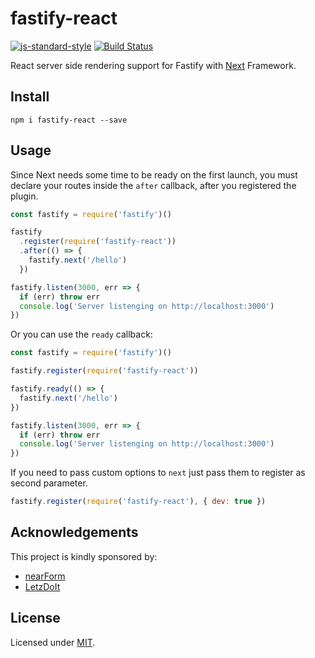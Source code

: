 # fastify-react
[![js-standard-style](https://img.shields.io/badge/code%20style-standard-brightgreen.svg?style=flat)](http://standardjs.com/)  [![Build Status](https://travis-ci.org/fastify/fastify-react.svg?branch=master)](https://travis-ci.org/fastify/fastify-react)

React server side rendering support for Fastify with [Next](https://github.com/zeit/next.js/#custom-server-and-routing) Framework.

## Install
```
npm i fastify-react --save
```

## Usage
Since Next needs some time to be ready on the first launch, you must declare your routes inside the `after` callback, after you registered the plugin.
```js
const fastify = require('fastify')()

fastify
  .register(require('fastify-react'))
  .after(() => {
    fastify.next('/hello')
  })

fastify.listen(3000, err => {
  if (err) throw err
  console.log('Server listenging on http://localhost:3000')
})
```
Or you can use the `ready` callback:
```js
const fastify = require('fastify')()

fastify.register(require('fastify-react'))

fastify.ready(() => {
  fastify.next('/hello')
})

fastify.listen(3000, err => {
  if (err) throw err
  console.log('Server listenging on http://localhost:3000')
})
```

If you need to pass custom options to `next` just pass them to register as second parameter.
```js
fastify.register(require('fastify-react'), { dev: true })
```

## Acknowledgements

This project is kindly sponsored by:
- [nearForm](http://nearform.com)
- [LetzDoIt](http://www.letzdoitapp.com/)

## License

Licensed under [MIT](./LICENSE).
